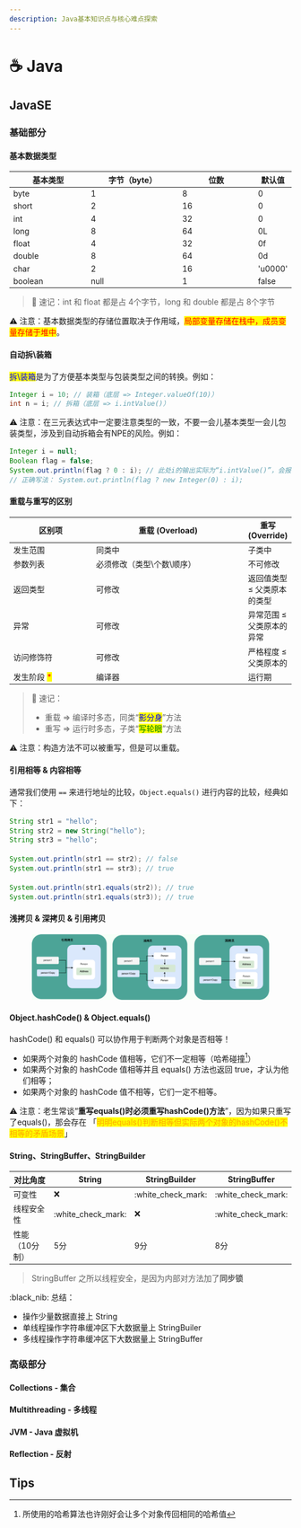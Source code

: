 ```yaml
---
description: Java基本知识点与核心难点探索
---
```


# ☕ Java

## JavaSE

### 基础部分

#### 基本数据类型

<table data-full-width="false"><thead><tr><th width="154">基本类型</th><th width="187" data-type="number">字节（byte）</th><th width="164" data-type="number">位数</th><th>默认值</th></tr></thead><tbody><tr><td>byte</td><td>1</td><td>8</td><td>0</td></tr><tr><td>short</td><td>2</td><td>16</td><td>0</td></tr><tr><td>int</td><td>4</td><td>32</td><td>0</td></tr><tr><td>long </td><td>8</td><td>64</td><td>0L</td></tr><tr><td>float</td><td>4</td><td>32</td><td>0f</td></tr><tr><td>double</td><td>8</td><td>64</td><td>0d</td></tr><tr><td>char</td><td>2</td><td>16</td><td>'u0000'</td></tr><tr><td>boolean</td><td>null</td><td>1</td><td>false</td></tr></tbody></table>

> :brain: 速记：int 和 float 都是占 4个字节，long 和 double 都是占 8个字节

:warning: 注意：基本数据类型的存储位置取决于作用域，<mark style="color:red;">局部变量存储在栈中，成员变量存储于堆中</mark>。

#### 自动拆\装箱

<mark style="color:blue;">拆\装箱</mark>是为了方便基本类型与包装类型之间的转换。例如：

```java
Integer i = 10; // 装箱（底层 => Integer.valueOf(10)）
int n = i; // 拆箱（底层 => i.intValue()）
```

:warning: 注意：在三元表达式中一定要注意类型的一致，不要一会儿基本类型一会儿包装类型，涉及到自动拆箱会有NPE的风险。例如：

```java
Integer i = null;
Boolean flag = false;
System.out.println(flag ? 0 : i); // 此处i的输出实际为“i.intValue()”，会报错NPE
// 正确写法： System.out.println(flag ? new Integer(0) : i);
```

#### 重载与重写的区别

<table><thead><tr><th width="145">区别项</th><th width="275">重载 (Overload)</th><th>重写 (Override)</th></tr></thead><tbody><tr><td>发生范围</td><td>同类中</td><td>子类中</td></tr><tr><td>参数列表</td><td>必须修改（类型\个数\顺序）</td><td>不可修改</td></tr><tr><td>返回类型</td><td>可修改</td><td>返回值类型 ≤ 父类原本的类型</td></tr><tr><td>异常</td><td>可修改</td><td>异常范围 ≤ 父类原本的异常</td></tr><tr><td>访问修饰符</td><td>可修改</td><td>严格程度 ≤ 父类原本的</td></tr><tr><td>发生阶段 <mark style="color:red;">*</mark></td><td>编译器</td><td>运行期</td></tr></tbody></table>

> :brain: 速记：
>
> * 重载 => 编译时多态，同类“<mark style="color:blue;">影分身</mark>”方法
> * 重写 => 运行时多态，子类“<mark style="color:green;">写轮眼</mark>”方法

:warning: 注意：构造方法不可以被重写，但是可以重载。

#### 引用相等 & 内容相等

通常我们使用 `==` 来进行地址的比较，`Object.equals()` 进行内容的比较，经典如下：

```java
String str1 = "hello";
String str2 = new String("hello");
String str3 = "hello";

System.out.println(str1 == str2); // false
System.out.println(str1 == str3); // true

System.out.println(str1.equals(str2)); // true
System.out.println(str1.equals(str3)); // true
```

#### 浅拷贝 & 深拷贝 & 引用拷贝

<figure><img src="../.gitbook/assets/image.png" alt=""><figcaption></figcaption></figure>

#### Object.hashCode() & Object.equals()

hashCode() 和 equals() 可以协作用于判断两个对象是否相等！

* 如果两个对象的 hashCode 值相等，它们不一定相等（哈希碰撞[^1]）
* 如果两个对象的 hashCode 值相等并且 equals() 方法也返回 true，才认为他们相等；
* 如果两个对象的 hashCode 值不相等，它们一定不相等。

:warning: 注意：老生常谈“**重写equals()时必须重写hashCode()方法**”，因为如果只重写了equals()，那会存在 「<mark style="color:orange;">明明equals()判断相等但实际两个对象的hashCode()不相等的矛盾场景</mark>」

#### String、StringBuffer、StringBuilder

| 对比角度     | String               | StringBuilder        | StringBuffer         |
| -------- | -------------------- | -------------------- | -------------------- |
| 可变性      | :x:                  | :white\_check\_mark: | :white\_check\_mark: |
| 线程安全性    | :white\_check\_mark: | :x:                  | :white\_check\_mark: |
| 性能（10分制） | 5分                   | 9分                   | 8分                   |

> StringBuffer 之所以线程安全，是因为内部对方法加了**同步锁**

:black\_nib: 总结：&#x20;

* 操作少量数据直接上 String
* 单线程操作字符串缓冲区下大数据量上 StringBuiler
* 多线程操作字符串缓冲区下大数据量上 StringBuffer















### 高级部分

#### Collections - 集合

#### Multithreading - 多线程

#### JVM - Java 虚拟机

#### Reflection - 反射

## Tips



[^1]: 所使用的哈希算法也许刚好会让多个对象传回相同的哈希值
